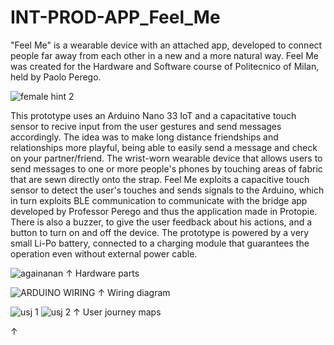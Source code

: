 # INT-PROD-APP_Feel_Me
"Feel Me" is a wearable device with an attached app, developed to connect people far away from each other in a new and a more natural way.
Feel Me was created for the Hardware and Software course of Politecnico of Milan, held by Paolo Perego.


![female hint 2](https://user-images.githubusercontent.com/82780678/194076632-5d31bffc-0f8d-42ee-a37a-22604882dce4.png)


This prototype uses an Arduino Nano 33 IoT and a capacitative touch sensor to recive input from the user gestures and send messages accordingly. 
The idea was to make long distance friendships and relationships more playful, being able to easily send a message and check on your partner/friend.
The wrist-worn wearable device that allows users to send messages to one or more people's phones by touching areas of fabric that
are sewn directly onto the strap. Feel Me exploits a capacitive touch sensor to detect the user's touches and sends signals to the Arduino, 
which in turn exploits BLE communication to communicate with the bridge app developed by Professor Perego and thus the application made in Protopie.
There is also a buzzer, to give the user feedback about his actions, and a button to turn on and off the device.
The prototype is powered by a very small Li-Po battery, connected to a charging module that
guarantees the operation even without external power cable.

![againanan](https://user-images.githubusercontent.com/82780678/194081318-f67619fd-f59a-4983-aa87-a5b597d42a40.png)
↑ Hardware parts

![ARDUINO WIRING](https://user-images.githubusercontent.com/82780678/194080328-f34770fd-27a7-4cb8-8d7f-281224d83c0e.png)
↑ Wiring diagram

![usj 1](https://user-images.githubusercontent.com/82780678/194085174-7dbaf908-322b-4d61-9c78-79985ea1d503.png)
![usj 2](https://user-images.githubusercontent.com/82780678/194085196-365f8ab1-52e4-40d0-9940-b2aaf5389db9.png)
↑ User journey maps

↑

